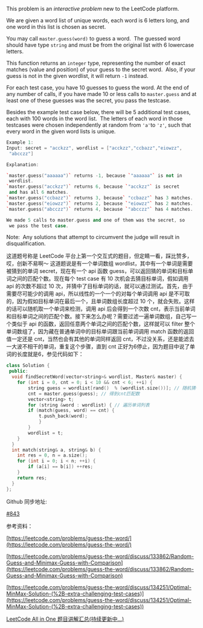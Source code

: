 This problem is an _interactive problem_ new to the LeetCode platform.

We are given a word list of unique words, each word is 6 letters long, and one word in this list is chosen as secret.

You may call `master.guess(word)` to guess a word.  The guessed word should have type `string` and must be from the original list with 6 lowercase letters.

This function returns an `integer` type, representing the number of exact matches (value and position) of your guess to the secret word.  Also, if your guess is not in the given wordlist, it will return `-1` instead.

For each test case, you have 10 guesses to guess the word. At the end of any number of calls, if you have made 10 or less calls to `master.guess` and at least one of these guesses was the secret, you pass the testcase.

Besides the example test case below, there will be 5 additional test cases, each with 100 words in the word list.  The letters of each word in those testcases were chosen independently at random from `'a'`to `'z'`, such that every word in the given word lists is unique.

```cpp
Example 1:
Input: secret = "acckzz", wordlist = ["acckzz","ccbazz","eiowzz",
 "abcczz"]

Explanation:

`master.guess("aaaaaa")` returns -1, because `"aaaaaa"` is not in
 wordlist.
`master.guess("acckzz")` returns 6, because `"acckzz"` is secret
 and has all 6 matches.
`master.guess("ccbazz")` returns 3, because` "ccbazz"` has 3 matches.
`master.guess("eiowzz")` returns 2, because `"eiowzz"` has 2 matches.
`master.guess("abcczz")` returns 4, because `"abcczz"` has 4 matches.

We made 5 calls to master.guess and one of them was the secret, so
 we pass the test case.
```

Note:  Any solutions that attempt to circumvent the judge will result in disqualification.

这道题号称是 LeetCode 平台上第一个交互式的题目，但定睛一看，踩比赞多，哎，创新不易啊～ 这道题说是有一个单词数组 wordlist，其中有一个单词是需要被猜到的单词 secret，现在有一个 api 函数 guess，可以返回猜的单词和目标单词之间的匹配个数。现在每个 test case 有 10 次机会去猜目标单词，假如调用 api 的次数不超过 10 次，并猜中了目标单词的话，就可以通过测试。首先，由于需要尽可能少的调用 api，所以线性的一个一个的对每个单词调用 api 是不可取的，因为假如目标单词在最后一个，且单词数组长度超过 10 个，就会失败。这样的话可以随机取一个单词来检测，调用 api 后会得到一个次数 cnt，表示当前单词和目标单词之间的匹配个数。接下来怎么办呢？需要过滤一遍单词数组，自己写一个类似于 api 的函数，返回任意两个单词之间的匹配个数，这样就可以 filter 整个单词数组了，因为藏在普通单词中的目标单词跟当前单词调用 match 函数的返回值一定还是 cnt，当然也会有其他的单词同样返回 cnt，不过没关系，还是能滤去一大波不相干的单词，重复这个步骤，直到 cnt 正好为6停止，因为题目中说了单词的长度就是6，参见代码如下：

```cpp
class Solution {
 public:
  void findSecretWord(vector<string>& wordlist, Master& master) {
    for (int i = 0, cnt = 0; i < 10 && cnt < 6; ++i) {
     	string guess = wordlist[rand()  % (wordlist.size())]; // 随机猜一个
    	cnt = master.guess(guess); // 得到cnt匹配数
     	vector<string> t;
     	for (string &word : wordlist) { // 遍历单词列表
      	if (match(guess, word) == cnt) {
       		t.push_back(word);
    		}
     	}
    	wordlist = t;
    }
  }
  int match(string& a, string& b) {
  	int res = 0, n = a.size();
  	for (int i = 0; i < n; ++i) {
    	if (a[i] == b[i]) ++res;
   	}
   	return res;
  }
};
```

Github 同步地址:

[#843](https://github.com/grandyang/leetcode/issues/843)

参考资料：

[https://leetcode.com/problems/guess-the-word/](https://leetcode.com/problems/guess-the-word/)

[https://leetcode.com/problems/guess-the-word/discuss/133862/Random-Guess-and-Minimax-Guess-with-Comparison](https://leetcode.com/problems/guess-the-word/discuss/133862/Random-Guess-and-Minimax-Guess-with-Comparison)

[](https://leetcode.com/problems/guess-the-word/discuss/134251/Optimal-MinMax-Solution-(%2B-extra-challenging-test-cases))[https://leetcode.com/problems/guess-the-word/discuss/134251/Optimal-MinMax-Solution-(%2B-extra-challenging-test-cases)](https://leetcode.com/problems/guess-the-word/discuss/134251/Optimal-MinMax-Solution-(%2B-extra-challenging-test-cases))

[LeetCode All in One 题目讲解汇总(持续更新中...)](https://www.cnblogs.com/grandyang/p/4606334.html)